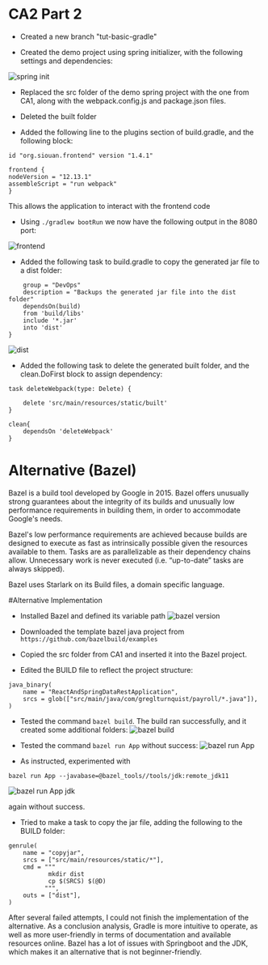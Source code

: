 # CA2 Part 2

- Created a new branch "tut-basic-gradle"

- Created the demo project using spring initializer, with the following settings and dependencies:

![spring init](https://i.imgur.com/2tWuIDJ.png)

- Replaced the src folder of the demo spring project with the one from CA1, along with the webpack.config.js and package.json files.

- Deleted the built folder

- Added the following line to the plugins section of build.gradle, and the following block:
```aidl
id "org.siouan.frontend" version "1.4.1"
```
```aidl
frontend {
nodeVersion = "12.13.1"
assembleScript = "run webpack"
}
```
This allows the application to interact with the frontend code

- Using ```./gradlew bootRun``` we now have the following output in the 8080 port:

![frontend](https://i.imgur.com/23BuZsf.png)

- Added the following task to build.gradle to copy the generated jar file to a dist folder:

```task copyJar(type: Copy) {
    group = "DevOps"
    description = "Backups the generated jar file into the dist folder"
    dependsOn(build)
    from 'build/libs'
    include '*.jar'
    into 'dist'
}
```

![dist](https://i.imgur.com/IjEGEeh.png)

- Added the following task to delete the generated built folder, and the clean.DoFirst block to assign dependency: 
````aidl
task deleteWebpack(type: Delete) {

    delete 'src/main/resources/static/built'
}

clean{
    dependsOn 'deleteWebpack'
}
````

# Alternative (Bazel)

Bazel is a build tool developed by Google in 2015.
Bazel offers unusually strong guarantees about the integrity of its builds and unusually low performance requirements in building them, in order to accommodate Google's needs.

Bazel's low performance requirements are achieved because builds are designed to execute as fast as intrinsically possible given the resources available to them. Tasks are as parallelizable as their dependency chains allow. Unnecessary work is never executed (i.e. “up-to-date” tasks are always skipped). 

Bazel uses Starlark on its Build files, a domain specific language.


#Alternative Implementation

- Installed Bazel and defined its variable path
![bazel version](https://i.imgur.com/YKXgdOm.png)

- Downloaded the template bazel java project from ```https://github.com/bazelbuild/examples```


- Copied the src folder from CA1 and inserted it into the Bazel project.

- Edited the BUILD file to reflect the project structure:
````aidl
java_binary(
    name = "ReactAndSpringDataRestApplication",
    srcs = glob(["src/main/java/com/greglturnquist/payroll/*.java"]),
)
````  

- Tested the command ```bazel build```. The build ran successfully, and it created some additional folders:
![bazel build](https://i.imgur.com/pyGEk1V.png)
  

- Tested the command ```bazel run App``` without success:
![bazel run App](https://i.imgur.com/itoyO38.png)
  
- As instructed, experimented with 
  
```bazel run App --javabase=@bazel_tools//tools/jdk:remote_jdk11```

![bazel run App jdk](https://i.imgur.com/UQSjDoG.png)

again without success.

- Tried to make a task to copy the jar file, adding the following to the BUILD folder:

```aidl
genrule(
    name = "copyjar",
    srcs = ["src/main/resources/static/*"],
    cmd = """
           mkdir dist
           cp $(SRCS) $(@D)
          """,
    outs = ["dist"],
)
```
After several failed attempts, I could not finish the implementation of the alternative.
As a conclusion analysis, Gradle is more intuitive to operate, as well as more user-friendly in terms of documentation and available resources online.
Bazel has a lot of issues with Springboot and the JDK, which makes it an alternative that is not beginner-friendly.



  

  

  
  



